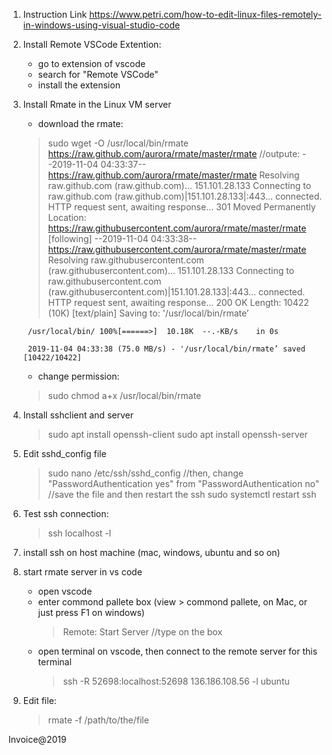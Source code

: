 1. Instruction Link
    https://www.petri.com/how-to-edit-linux-files-remotely-in-windows-using-visual-studio-code
2. Install Remote VSCode Extention:
    - go to extension of vscode
    - search for "Remote VSCode"
    - install the extension
3. Install Rmate in the Linux VM server
    - download the rmate:
    >sudo wget -O /usr/local/bin/rmate https://raw.github.com/aurora/rmate/master/rmate
        //outpute:
        --2019-11-04 04:33:37--  https://raw.github.com/aurora/rmate/master/rmate
        Resolving raw.github.com (raw.github.com)... 151.101.28.133
        Connecting to raw.github.com (raw.github.com)|151.101.28.133|:443... connected.
        HTTP request sent, awaiting response... 301 Moved Permanently
        Location: https://raw.githubusercontent.com/aurora/rmate/master/rmate [following]
        --2019-11-04 04:33:38--  https://raw.githubusercontent.com/aurora/rmate/master/rmate
        Resolving raw.githubusercontent.com (raw.githubusercontent.com)... 151.101.28.133
        Connecting to raw.githubusercontent.com (raw.githubusercontent.com)|151.101.28.133|:443... connected.
        HTTP request sent, awaiting response... 200 OK
        Length: 10422 (10K) [text/plain]
        Saving to: '/usr/local/bin/rmate’

        /usr/local/bin/ 100%[======>]  10.18K  --.-KB/s    in 0s      

        2019-11-04 04:33:38 (75.0 MB/s) - '/usr/local/bin/rmate’ saved [10422/10422]
    - change permission:
    >sudo chmod a+x /usr/local/bin/rmate
4. Install sshclient and server
    >sudo apt install openssh-client
    >sudo apt install openssh-server

5. Edit sshd_config file
    >sudo nano /etc/ssh/sshd_config
    //then, change "PasswordAuthentication yes" from "PasswordAuthentication no"
    //save the file and then restart the ssh
    >sudo systemctl restart ssh
6. Test ssh connection:
    >ssh localhost -l <username>
7. install ssh on host machine (mac, windows, ubuntu and so on)
8. start rmate server in vs code
    - open vscode
    - enter commond pallete box (view > commond pallete, on Mac, or just press F1 on windows)
        >Remote: Start Server   //type on the box
    - open terminal on vscode, then connect to the remote server for this terminal
        >ssh -R 52698:localhost:52698 136.186.108.56 -l ubuntu

9. Edit file:
    >rmate -f /path/to/the/file

Invoice@2019
